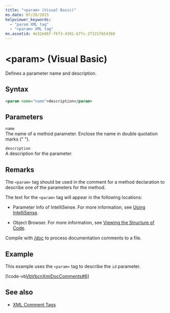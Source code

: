 ```yaml
---
title: "<param> (Visual Basic)"
ms.date: 07/20/2015
helpviewer_keywords: 
  - "param XML tag"
  - "<param> XML tag"
ms.assetid: 4e32e86f-f6f3-4301-b7fc-2f321fb54368
---
```

# \<param> (Visual Basic)
Defines a parameter name and description.  
  
## Syntax  
  
```xml  
<param name="name">description</param>  
```  
  
## Parameters  
 `name`  
 The name of a method parameter. Enclose the name in double quotation marks (" ").  
  
 `description`  
 A description for the parameter.  
  
## Remarks  
 The `<param>` tag should be used in the comment for a method declaration to describe one of the parameters for the method.  
  
 The text for the `<param>` tag will appear in the following locations:  
  
- Parameter Info of IntelliSense. For more information, see [Using IntelliSense](/visualstudio/ide/using-intellisense).  
  
- Object Browser. For more information, see [Viewing the Structure of Code](/visualstudio/ide/viewing-the-structure-of-code).  
  
 Compile with [/doc](../../../visual-basic/reference/command-line-compiler/doc.md) to process documentation comments to a file.  
  
## Example  
 This example uses the `<param>` tag to describe the `id` parameter.  
  
 [!code-vb[VbVbcnXmlDocComments#6](~/samples/snippets/visualbasic/VS_Snippets_VBCSharp/VbVbcnXmlDocComments/VB/Class1.vb#6)]  
  
## See also

- [XML Comment Tags](../../../visual-basic/language-reference/xmldoc/index.md)
